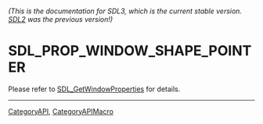 ###### (This is the documentation for SDL3, which is the current stable version. [SDL2](https://wiki.libsdl.org/SDL2/) was the previous version!)
# SDL_PROP_WINDOW_SHAPE_POINTER

Please refer to [SDL_GetWindowProperties](SDL_GetWindowProperties) for details.

----
[CategoryAPI](CategoryAPI), [CategoryAPIMacro](CategoryAPIMacro)

